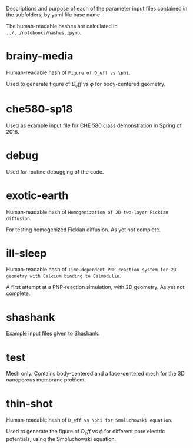 Descriptions and purpose of each of the parameter input files contained in the subfolders, by yaml file base name.

The human-readable hashes are calculated in `../../notebooks/hashes.ipynb`.

# brainy-media

Human-readable hash of `Figure of D_eff vs \phi`.

Used to generate figure of $D_eff$ vs $\phi$ for body-centered geometry.

# che580-sp18

Used as example input file for CHE 580 class demonstration in Spring of 2018.

# debug

Used for routine debugging of the code.

# exotic-earth

Human-readable hash of `Homogenization of 2D two-layer Fickian diffusion`.

For testing homogenized Fickian diffusion.
As yet not complete.

# ill-sleep

Human-readable hash of `Time-dependent PNP-reaction system for 2D geometry with Calcium binding to Calmodulin`.

A first attempt at a PNP-reaction simulation, with 2D geometry.
As yet not complete.

# shashank

Example input files given to Shashank.

# test

Mesh only.
Contains body-centered and a face-centered mesh for the 3D nanoporous membrane problem.

# thin-shot

Human-readable hash of `D_eff vs \phi for Smoluchowski equation`.

Used to generate the figure of $D_eff$ vs $\phi$ for different pore electric potentials,
using the Smoluchowski equation.
